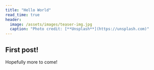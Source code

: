 ```yaml
---
title: "Hello World"
read_time: true
header:
  image: /assets/images/teaser-img.jpg
  caption: "Photo credit: [**Unsplash**](https://unsplash.com)"
---
```


## First post!

Hopefully more to come!
